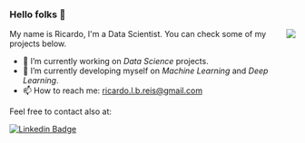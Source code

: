 ### Hello folks 👋

<img align='right' src="https://github-readme-stats.vercel.app/api?username=ricardobreis&show_icons=true">

My name is Ricardo, I'm a Data Scientist. You can check some of my projects below.

<!--
**ricardobreis/ricardobreis** is a ✨ _special_ ✨ repository because its `README.md` (this file) appears on your GitHub profile.
[![Linkedin](https://i.stack.imgur.com/gVE0j.png) LinkedIn](https://www.linkedin.com/in/ricardobreis/)
Here are some ideas to get you started:

- 🔭 I’m currently working on ...
- 🌱 I’m currently learning ...
- 👯 I’m looking to collaborate on ...
- 🤔 I’m looking for help with ...
- 💬 Ask me about ...
- 📫 How to reach me: ...
- 😄 Pronouns: ...
- ⚡ Fun fact: ...
-->

- 🔭 I’m currently working on *Data Science* projects.
- 🌱 I’m currently developing myself on *Machine Learning* and *Deep Learning*.
- 📫 How to reach me: ricardo.l.b.reis@gmail.com

Feel free to contact also at:

[![Linkedin Badge](https://img.shields.io/badge/-LinkedIn-blue?logo=Linkedin&logoColor=white&link=https://www.linkedin.com/in/ricardobreis/)](https://www.linkedin.com/in/ricardobreis/)
